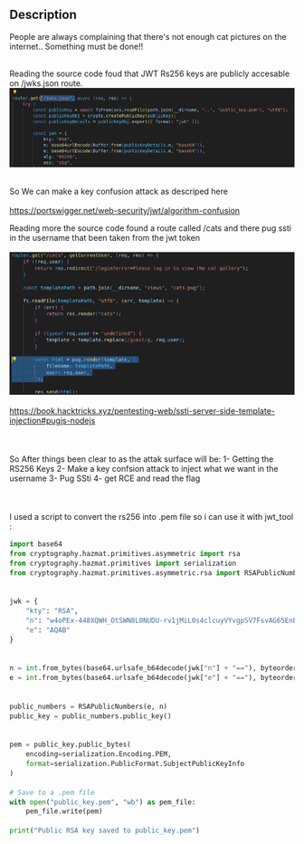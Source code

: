 ## **Description**
People are always complaining that there's not enough cat pictures on the internet.. Something must be done!!
<br></br>

Reading the source code foud that JWT Rs256 keys are publicly accesable on /jwks.json route.
<img src="https://github.com/Yazan03/CTF-Writeups2024/blob/main/1337UP%20CTF/Club%20Cat/images/Capture.PNG">
<br></br>

So We can make a key confusion attack as descriped here
<br></br>
https://portswigger.net/web-security/jwt/algorithm-confusion

Reading more the source code found a route called /cats and there pug ssti in the username that been taken from the jwt token
<br></br>
<img src="https://github.com/Yazan03/CTF-Writeups2024/blob/main/1337UP%20CTF/Club%20Cat/images/2.PNG">
<br></br>
https://book.hacktricks.xyz/pentesting-web/ssti-server-side-template-injection#pugjs-nodejs 
<br></br>
<br></br>
So After things been clear to as the attak surface will be:
1- Getting the RS256 Keys 
2- Make a key confsion attack to inject what we want in the username 
3- Pug SSti
4- get RCE and read the flag
<br></br>
<br></br>
I used a script to convert the rs256 into .pem file so i can use it with jwt_tool : 
```py
import base64
from cryptography.hazmat.primitives.asymmetric import rsa
from cryptography.hazmat.primitives import serialization
from cryptography.hazmat.primitives.asymmetric.rsa import RSAPublicNumbers


jwk = {
    "kty": "RSA",
    "n": "w4oPEx-448XQWH_OtSWN8L0NUDU-rv1jMiL0s4clcuyVYvgpSV7FsvAG65EnEhXaYpYeMf1GMmUxBcyQOpathL1zf3_Jk5IsbhEmuUZ28Ccd8l2gOcURVFA3j4qMt34OlPqzf9nXBvljntTuZcQzYcGEtM7Sd9sSmg8uVx8f1WOmUFCaqtC26HdjBMnNfhnLKY9iPxFPGcE8qa8SsrnRfT5HJjSRu_JmGlYCrFSof5p_E0WPyCUbAV5rfgTm2CewF7vIP1neI5jwlcm22X2t8opUrLbrJYoWFeYZOY_Wr9vZb23xmmgo98OAc5icsvzqYODQLCxw4h9IxGEmMZ-Hdw",
    "e": "AQAB"
}


n = int.from_bytes(base64.urlsafe_b64decode(jwk["n"] + "=="), byteorder='big')
e = int.from_bytes(base64.urlsafe_b64decode(jwk["e"] + "=="), byteorder='big')


public_numbers = RSAPublicNumbers(e, n)
public_key = public_numbers.public_key()


pem = public_key.public_bytes(
    encoding=serialization.Encoding.PEM,
    format=serialization.PublicFormat.SubjectPublicKeyInfo
)

# Save to a .pem file
with open("public_key.pem", "wb") as pem_file:
    pem_file.write(pem)

print("Public RSA key saved to public_key.pem")
```



